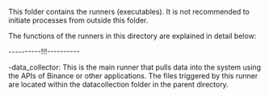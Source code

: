 This folder contains the runners (executables). It is not recommended to initiate processes from outside this folder.

The functions of the runners in this directory are explained in detail below:

----------!!!----------

-data_collector: This is the main runner that pulls data into the system using the APIs of Binance or other applications. The files triggered by this runner are located within the datacollection folder in the parent directory.